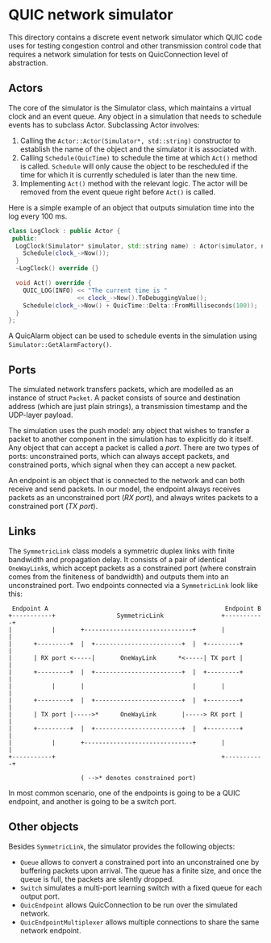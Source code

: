 # QUIC network simulator

This directory contains a discrete event network simulator which QUIC code uses
for testing congestion control and other transmission control code that requires
a network simulation for tests on QuicConnection level of abstraction.

## Actors

The core of the simulator is the Simulator class, which maintains a virtual
clock and an event queue. Any object in a simulation that needs to schedule
events has to subclass Actor. Subclassing Actor involves:

1.  Calling the `Actor::Actor(Simulator*, std::string)` constructor to establish
    the name of the object and the simulator it is associated with.
2.  Calling `Schedule(QuicTime)` to schedule the time at which `Act()` method is
    called. `Schedule` will only cause the object to be rescheduled if the time
    for which it is currently scheduled is later than the new time.
3.  Implementing `Act()` method with the relevant logic. The actor will be
    removed from the event queue right before `Act()` is called.

Here is a simple example of an object that outputs simulation time into the log
every 100 ms.

```c++
class LogClock : public Actor {
 public:
  LogClock(Simulator* simulator, std::string name) : Actor(simulator, name) {
    Schedule(clock_->Now());
  }
  ~LogClock() override {}

  void Act() override {
    QUIC_LOG(INFO) << "The current time is "
                   << clock_->Now().ToDebuggingValue();
    Schedule(clock_->Now() + QuicTime::Delta::FromMilliseconds(100));
  }
};
```

A QuicAlarm object can be used to schedule events in the simulation using
`Simulator::GetAlarmFactory()`.

## Ports

The simulated network transfers packets, which are modelled as an instance of
struct `Packet`. A packet consists of source and destination address (which are
just plain strings), a transmission timestamp and the UDP-layer payload.

The simulation uses the push model: any object that wishes to transfer a packet
to another component in the simulation has to explicitly do it itself. Any
object that can accept a packet is called a *port*. There are two types of
ports: unconstrained ports, which can always accept packets, and constrained
ports, which signal when they can accept a new packet.

An endpoint is an object that is connected to the network and can both receive
and send packets. In our model, the endpoint always receives packets as an
unconstrained port (*RX port*), and always writes packets to a constrained port
(*TX port*).

## Links

The `SymmetricLink` class models a symmetric duplex links with finite bandwidth
and propagation delay. It consists of a pair of identical `OneWayLink`s, which
accept packets as a constrained port (where constrain comes from the finiteness
of bandwidth) and outputs them into an unconstrained port. Two endpoints
connected via a `SymmetricLink` look like this:

```none
 Endpoint A                                                 Endpoint B
+-----------+                 SymmetricLink                +-----------+
|           |       +------------------------------+       |           |
|      +---------+  |  +------------------------+  |  +---------+      |
|      | RX port <-----|       OneWayLink      *<-----| TX port |      |
|      +---------+  |  +------------------------+  |  +---------+      |
|           |       |                              |       |           |
|      +---------+  |  +------------------------+  |  +---------+      |
|      | TX port |----->*      OneWayLink       |-----> RX port |      |
|      +---------+  |  +------------------------+  |  +---------+      |
|           |       +------------------------------+       |           |
+-----------+                                              +-----------+

                    ( -->* denotes constrained port)
```

In most common scenario, one of the endpoints is going to be a QUIC endpoint,
and another is going to be a switch port.

## Other objects

Besides `SymmetricLink`, the simulator provides the following objects:

*   `Queue` allows to convert a constrained port into an unconstrained one by
    buffering packets upon arrival. The queue has a finite size, and once the
    queue is full, the packets are silently dropped.
*   `Switch` simulates a multi-port learning switch with a fixed queue for each
    output port.
*   `QuicEndpoint` allows QuicConnection to be run over the simulated network.
*   `QuicEndpointMultiplexer` allows multiple connections to share the same
    network endpoint.

